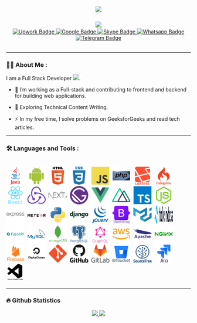 <!--

### Hi there 👋
**ITopGun/ITopGun** is a ✨ _special_ ✨ repository because its `README.md` (this file) appears on your GitHub profile.

Here are some ideas to get you started:

- 🔭 I’m currently working on ...
- 🌱 I’m currently learning ...
- 👯 I’m looking to collaborate on ...
- 🤔 I’m looking for help with ...
- 💬 Ask me about ...
- 📫 How to reach me: ...
- 😄 Pronouns: ...
- ⚡ Fun fact: ...
-->

<h1 align="center">
 <a href="https://github.com/HOT-DEV">
  <img src="https://readme-typing-svg.herokuapp.com?lines=Senior+Fullstack+Developer;Fluent+in+English;Unlimited+Revisions+and+Proper+Testing;Daily+Progress+Updates;&center=true&width=450&height=50&font=georgia">
  </a>
</h1>

<div id="header" align="center">

  <div id="logo" align="center">
   <a href="https://github.com/ITopGun">
    <img src="https://media.giphy.com/media/qgQUggAC3Pfv687qPC/giphy.gif"/>
  </a>
 </div> 
  <div id="badges">
    <a href="https://www.guru.com/freelancers/peter-la-brash">
      <img src="https://img.shields.io/badge/Upwork-green?style=for-the-badge&logo=upwork&logoColor=white" alt="Upwork Badge"/>
    </a>
    <a href="https://myaccount.google.com/pb891215@gmail.com">
      <img src="https://img.shields.io/badge/Google-red?style=for-the-badge&logo=google&logoColor=white" alt="Google Badge"/>
    </a>
    <a href="https://join.skype.com/invite/vPyD4Zm0sF1r">
      <img src="https://img.shields.io/badge/Skype-blue?style=for-the-badge&logo=skype&logoColor=white" alt="Skype Badge"/>
    </a>
    <a href="https://github.com/ITopGun">
      <img src="https://img.shields.io/badge/Whatsapp-green?style=for-the-badge&logo=whatsapp&logoColor=white" alt="Whatsapp Badge"/>
    </a>
    <a href="https://t.me/peter941228">
      <img src="https://img.shields.io/badge/Telegram-blue?style=for-the-badge&logo=telegram&logoColor=white" alt="Telegram Badge"/>
    </a>
  </div>
  
  <img src="https://komarev.com/ghpvc/?username=itopgun&style=flat-square&color=blue" alt=""/>
  
</div>

<hr>

### :man_technologist: About Me :
<div>
  I am a Full Stack Developer <img src="https://media.giphy.com/media/WUlplcMpOCEmTGBtBW/giphy.gif" width="30">.
  
- :telescope: I’m working as a Full-stack and contributing to frontend and backend for building web applications.

- :seedling: Exploring Technical Content Writing.

- :zap: In my free time, I solve problems on GeeksforGeeks and read tech articles.
</div>

<!-- 
[![Stargazers repo roster for @itopgun/Graphql-PHP](https://reporoster.com/stars/notext/itopgun/Graphql-PHP)](https://github.com/itopgun/Graphql-PHP/stargazers)
-->
<hr>

### :hammer_and_wrench: Languages and Tools :
<br>
<div>
  <img src="https://github.com/devicons/devicon/blob/master/icons/java/java-original-wordmark.svg" title="Java" alt="Java" width="50" height="50"/>&nbsp;
  <img src="https://github.com/devicons/devicon/blob/master/icons/android/android-plain.svg" title="Android" alt="Android" width="50" height="50"/>&nbsp;
  <img src="https://github.com/devicons/devicon/blob/master/icons/html5/html5-original-wordmark.svg" title="HTML5" alt="HTML5" width="50" height="50"/>&nbsp;
  <img src="https://github.com/devicons/devicon/blob/master/icons/css3/css3-plain-wordmark.svg"  title="CSS3" alt="CSS" width="50" height="50"/>&nbsp;
  <img src="https://github.com/devicons/devicon/blob/master/icons/javascript/javascript-original.svg" title="JavaScript" alt="JavaScript" width="50" height="50"/>&nbsp;
  <img src="https://github.com/devicons/devicon/blob/master/icons/php/php-original.svg" title="PHP" alt="PHP" width="50" height="50"/>&nbsp;
  <img src="https://github.com/devicons/devicon/blob/master/icons/laravel/laravel-plain-wordmark.svg" title="Laravel" alt="Laravel" width="50" height="50"/>&nbsp;
  <img src="https://github.com/devicons/devicon/blob/master/icons/codeigniter/codeigniter-plain-wordmark.svg" title="php" alt="CI" width="50" height="50"/>&nbsp;  
  <img src="https://github.com/devicons/devicon/blob/master/icons/react/react-original-wordmark.svg" title="React" alt="React" width="50" height="50"/>&nbsp;
  <img src="https://github.com/devicons/devicon/blob/master/icons/redux/redux-original.svg" title="Redux" alt="Redux " width="50" height="50"/>&nbsp;
  <img src="https://github.com/devicons/devicon/blob/master/icons/nextjs/nextjs-original-wordmark.svg" title="NextJS" alt="NextJS " width="50" height="50"/>&nbsp;
  <img src="https://github.com/devicons/devicon/blob/master/icons/gatsby/gatsby-original.svg" title="gatsby" alt="Gatsby " width="50" height="50"/>&nbsp;  
  <img src="https://github.com/devicons/devicon/blob/master/icons/vuejs/vuejs-original.svg" title="Vue" alt="Vue" width="50" height="50"/>&nbsp;  
  <img src="https://github.com/devicons/devicon/blob/master/icons/nuxtjs/nuxtjs-original.svg" title="vuetify" alt="NuxtJS" width="50" height="50"/>&nbsp;  
  <img src="https://github.com/devicons/devicon/blob/master/icons/typescript/typescript-original.svg" title="typescript" alt="TypeScript" width="50" height="50"/>&nbsp;
  <img src="https://github.com/devicons/devicon/blob/master/icons/nodejs/nodejs-original.svg" title="nodejs" alt="NodeJS" width="50" height="50"/>&nbsp;
  <img src="https://github.com/devicons/devicon/blob/master/icons/express/express-original-wordmark.svg" title="nodejs" alt="Express" width="50" height="50"/>&nbsp;
  <img src="https://github.com/devicons/devicon/blob/master/icons/meteor/meteor-original-wordmark.svg" title="nodejs" alt="nodejs" width="50" height="50"/>&nbsp;  
  <img src="https://github.com/devicons/devicon/blob/master/icons/python/python-original.svg" title="python" alt="Python" width="50" height="50"/>&nbsp;
  <img src="https://github.com/devicons/devicon/blob/master/icons/django/django-plain-wordmark.svg" title="Django" alt="Django" width="50" height="50"/>&nbsp;
  <img src="https://github.com/devicons/devicon/blob/master/icons/jquery/jquery-plain-wordmark.svg" title="jQuery" alt="jQuery" width="50" height="50"/>&nbsp;
  <img src="https://github.com/devicons/devicon/blob/master/icons/bootstrap/bootstrap-original-wordmark.svg" title="Bootstrap" alt="Bootstrap" width="50" height="50"/>&nbsp;
  <img src="https://github.com/devicons/devicon/blob/master/icons/materialui/materialui-original.svg" title="Material" alt="MaterialUI" width="50" height="50"/>&nbsp;
  <img src="https://github.com/devicons/devicon/blob/master/icons/tailwindcss/tailwindcss-original-wordmark.svg" title="Tailwind" alt="Tailwind CSS" width="50" height="50"/>&nbsp;
  <img src="https://github.com/devicons/devicon/blob/master/icons/fastapi/fastapi-plain-wordmark.svg" title="FastAPI" alt="FastAPI" width="50" height="50"/>&nbsp;  
  <img src="https://github.com/devicons/devicon/blob/master/icons/mysql/mysql-plain-wordmark.svg" title="MySQL" alt="MySQL" width="50" height="50"/>&nbsp;
  <img src="https://github.com/devicons/devicon/blob/master/icons/mongodb/mongodb-plain-wordmark.svg" title="MongoDB" alt="MongoDB" width="50" height="50"/>&nbsp;
  <img src="https://github.com/devicons/devicon/blob/master/icons/postgresql/postgresql-plain-wordmark.svg" title="PostgreSQL" alt="PostgreSQL" width="50" height="50"/>&nbsp;
  <img src="https://github.com/devicons/devicon/blob/master/icons/graphql/graphql-plain-wordmark.svg" title="GraphQL" alt="GraphQL" width="50" height="50"/>&nbsp;  
  <img src="https://github.com/devicons/devicon/blob/master/icons/amazonwebservices/amazonwebservices-plain-wordmark.svg" title="AWS" alt="AWS" width="50" height="50"/>&nbsp;
  <img src="https://github.com/devicons/devicon/blob/master/icons/apache/apache-plain-wordmark.svg" title="Apache" alt="Apache" width="50" height="50"/>&nbsp;
  <img src="https://github.com/devicons/devicon/blob/master/icons/nginx/nginx-original.svg" title="NGINX" alt="NGINX" width="50" height="50"/>&nbsp;
  <img src="https://github.com/devicons/devicon/blob/master/icons/firebase/firebase-plain-wordmark.svg" title="Firebase" alt="Firebase" width="50" height="50"/>&nbsp;
  <img src="https://github.com/devicons/devicon/blob/master/icons/digitalocean/digitalocean-plain-wordmark.svg" title="DigitalOcean" alt="DigitalOcean" width="50" height="50"/>&nbsp;   
  <img src="https://github.com/devicons/devicon/blob/master/icons/git/git-plain.svg" title="Git" alt="Git" width="50" height="50"/>&nbsp;
  <img src="https://github.com/devicons/devicon/blob/master/icons/github/github-original-wordmark.svg" title="GitHub" alt="GitHub" width="50" height="50"/>&nbsp;
  <img src="https://github.com/devicons/devicon/blob/master/icons/gitlab/gitlab-original-wordmark.svg" title="GitLab" alt="GitLab" width="50" height="50"/>&nbsp;
  <img src="https://github.com/devicons/devicon/blob/master/icons/bitbucket/bitbucket-original-wordmark.svg" title="Bitbucket" alt="Bitbucket" width="50" height="50"/>&nbsp;
  <img src="https://github.com/devicons/devicon/blob/master/icons/sourcetree/sourcetree-original-wordmark.svg" title="SourceTree" alt="SourceTree" width="50" height="50"/>&nbsp;
  <img src="https://github.com/devicons/devicon/blob/master/icons/jira/jira-original-wordmark.svg" title="Jira" alt="Jira" width="50" height="50"/>&nbsp;
  <img src="https://github.com/devicons/devicon/blob/master/icons/vscode/vscode-plain-wordmark.svg" title="Vscode" alt="Vscode" width="50" height="50"/>&nbsp;  
</div>

<hr>

### :fire: Github Statistics

<div align="center">
  <a href="https://github.com/itopgun">
   <img height="150px" src="https://github-readme-stats.vercel.app/api?username=itopgun&show_icons=true&theme=white&include_all_commits=true&count_private=true" />
   <img height="150px" src="https://github-readme-stats.vercel.app/api/top-langs/?username=itopgun&layout=compact&langs_count=7&theme=white" />
  </a>
</div>





<!--
### :fire: My Stats :

[![GitHub Streak](http://github-readme-streak-stats.herokuapp.com?user=fzaninotto&theme=merko&hide_border=true)](https://git.io/streak-stats)

[![Top Langs](https://github-readme-stats.vercel.app/api/top-langs/?username=itopgun&layout=compact&theme=vision-friendly-dark)](https://github.com/anuraghazra/github-readme-stats)

<div align="center">
 <a href="https://github.com/ITopGun">
  <img src="https://github-profile-trophy.vercel.app/?username=itopgun&column=9&theme=white&no-frame=true&margin-w=3&margin-h=5"/>
 </a>
</div>

<img src="https://github.com/devicons/devicon/blob/master/icons/cakephp/cakephp-plain.svg" title="php" alt="CakePHP" width="50" height="50"/>&nbsp;
<img src="https://github.com/devicons/devicon/blob/master/icons/vuetify/vuetify-original.svg" title="vuetify" alt="Vuetify" width="50" height="50"/>&nbsp;
<img src="https://github.com/devicons/devicon/blob/master/icons/slack/slack-original-wordmark.svg" title="Slack" alt="Slack" width="50" height="50"/>&nbsp;
<img src="https://github.com/devicons/devicon/blob/master/icons/googlecloud/googlecloud-original-wordmark.svg" title="GoogleCloud" alt="GoogleCloud" width="50" height="50"/>&nbsp;
-->
